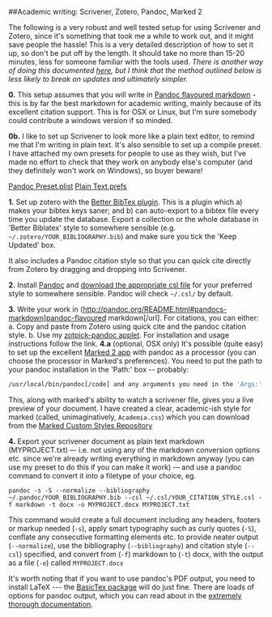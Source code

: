 ##Academic writing: Scrivener, Zotero, Pandoc, Marked 2

The following is a very robust and well tested setup for using Scrivener and Zotero, since it's something that took me a while to work out, and it might save people the hassle! This is a very detailed description of how to set it up, so don't be put off by the length. It should take no more than 15-20 minutes, less for someone familiar with the tools used. *There is another way of doing this documented [here](https://zotplus.github.io/better-bibtex/cayw.html), but I think that the method outlined below is less likely to break on updates and ultimately simpler.*

**0.** This setup assumes that you will write in [Pandoc flavoured markdown](http://johnmacfarlane.net/pandoc/README.html#pandocs-markdown) - this is by far the best markdown for academic writing, mainly because of its excellent citation support. This is for OSX or Linux, but I'm sure somebody could contribute a windows version if so minded.

**0b.** I like to set up Scrivener to look more like a plain text editor, to remind me that I'm writing in plain text. It's also sensible to set up a compile preset. I have attached my own presets for people to use as they wish, but I've made no effort to check that they work on anybody else's computer (and they definitely won't work on Windows), so buyer beware!

[Pandoc Preset.plist](https://github.com/davepwsmith/academic-scrivener-howto/tree/master/Pandoc%20Preset.plist)
[Plain Text.prefs](https://github.com/davepwsmith/academic-scrivener-howto/tree/master/Plain%20Text.prefs)

**1.** Set up zotero with the [Better BibTex plugin](https://zotplus.github.io/better-bibtex/). This is a plugin which a) makes your bibtex keys saner; and b) can auto-export to a bibtex file every time you update the database. Export a collection or the whole database in 'Better Biblatex' style to somewhere sensible (e.g. `~/.zotero/YOUR_BIBLIOGRAPHY.bib`) and make sure you tick the 'Keep Updated' box. 

It also includes a Pandoc citation style so that you can quick cite directly from Zotero by dragging and dropping into Scrivener.

**2.** Install [Pandoc](http://pandoc.org/) and [download the appropriate csl file](http://citationstyles.org/) for your preferred style to somewhere sensible. Pandoc will check `~/.csl/` by default.

**3.** Write your work in (http://pandoc.org/README.html#pandocs-markdown]pandoc-flavoured markdown[/url]. For citations, you can either:
    a. Copy and paste from Zotero using quick cite and the pandoc citation style.
    b. Use my [zotpick-pandoc applet](https://github.com/davepwsmith/zotpick-applescript). For installation and usage instructions follow the link.
**4.a** (optional, OSX only) It's possible (quite easy) to set up the excellent  [Marked 2 app](http://marked2app.com) with pandoc as a processor (you can choose the processor in Marked's preferences). You need to put the path to your pandoc installation in the 'Path:' box  -- probably:

```bash
/usr/local/bin/pandoc[/code] and any arguments you need in the 'Args:' box -- probably [code]-r markdown -w html -s -S --normalize --bibliography ~/.pandoc/YOUR_BIBLIOGRAPHY.bib --csl ~/.csl/YOUR_CITATION_STYLE.csl
```

This, along with marked's ability to watch a scrivener file, gives you a live preview of your document. I have created a clear, academic-ish style for marked (called, unimaginatively, `Academia.css`) which you can download from the [Marked Custom Styles Repository](https://github.com/ttscoff/MarkedCustomStyles)

**4.** Export your scrivener document as plain text markdown (MYPROJECT.txt) –- i.e. not using any of the markdown conversion options etc. since we're already writing everything in markdown anyway (you can use my preset to do this if you can make it work) -– and use a pandoc command to convert it into a filetype of your choice, eg.

```
pandoc -s -S --normalize --bibliography ~/.pandoc/YOUR_BIBLIOGRAPHY.bib --csl ~/.csl/YOUR_CITATION_STYLE.csl -f markdown -t docx -o MYPROJECT.docx MYPROJECT.txt
```

This command would create a full document including any headers, footers or markup needed (`-s`), apply smart typography such as curly quotes (`-S`), conflate any consecutive formatting elements etc. to provide neater output (`--normalize`), use the bibliography (`--bibliography`) and citation style (`--csl`) specified, and convert from (`-f`) markdown to (`-t`) docx, with the output as a file (`-o`) called `MYPROJECT.docx`
 
It's worth noting that if you want to use pandoc's PDF output, you need to install LaTeX --- the [BasicTex package](http://mirror.ctan.org/systems/mac/mactex/mactex-basic.pkg) will do just fine. There are loads of options for pandoc output, which you can read about in the [extremely thorough documentation](http://pandoc.org/README.html).